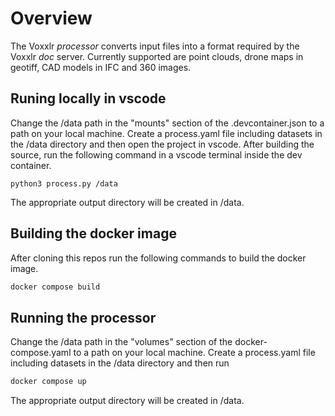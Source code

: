 # Overview
The Voxxlr _processor_ converts input files into a format required by the Voxxlr _doc_ server. Currently supported are point clouds, drone maps in geotiff, CAD models in IFC and 360 images.

## Runing locally in vscode

Change the /data path in the "mounts" section of the .devcontainer.json to a path on your local machine. Create a process.yaml file including datasets in the /data directory and then open the project in vscode. After building the source, run the following command in a vscode terminal inside the dev container. 

```
python3 process.py /data
```

The appropriate output directory will be created in /data.

## Building the docker image

After cloning this repos run the following commands to build the docker image.

```sh
docker compose build
```

## Running the processor

Change the /data path in the "volumes" section of the docker-compose.yaml to a path on your local machine. Create a process.yaml file including datasets in the /data directory and then run

```sh
docker compose up
```

The appropriate output directory will be created in /data.
